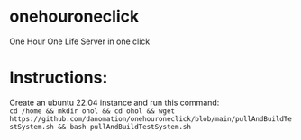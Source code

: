 # onehouroneclick
One Hour One Life Server in one click


# Instructions:    
  Create an ubuntu 22.04 instance and run this command:   
```cd /home && mkdir ohol && cd ohol && wget https://github.com/danomation/onehouroneclick/blob/main/pullAndBuildTestSystem.sh && bash pullAndBuildTestSystem.sh```
